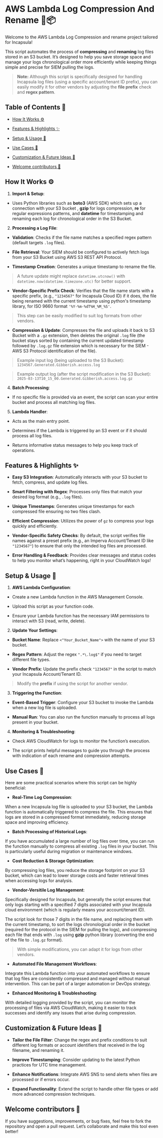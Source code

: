# AWS Lambda Log Compression And Rename 🚀📦

Welcome to the AWS Lambda Log Compression and rename project tailored for Incapsula!

This script automates the process of **compressing** and **renaming** log files stored in an S3 bucket. It’s designed to help you save storage space and manage your logs chronological order more efficiently while keeping things simple and precise for SIEM pulling the logs.

>  **Note:** Although this script is specifically designed for handling Incapsula log files (using a specific account/tenant ID prefix), you can easily modify it for other vendors by adjusting the **file prefix** check and **regex pattern**.

## Table of Contents 📑

- [How It Works ⚙️](#how-it-works-)

- [Features & Highlights ✨](#features--highlights-)

- [Setup & Usage 🚀](#setup--usage-)

- [Use Cases 🎯](#use-cases-)

- [Customization & Future Ideas 🔧](#customization--future-ideas-)

- [Welcome contributors 🤝](#Welcome-contributors-)

## How It Works ⚙️

1.  **Import & Setup**:

- Uses Python libraries such as **boto3** (AWS SDK) which sets up a connection with your S3 bucket , **gzip** for logs compression, **re** for regular expressions patterns, and **datetime** for timestamping and renaming each log for chronological order in the S3 Bucket.

2.  **Processing a Log File**:

-  **Validation**: Checks if the file name matches a specified regex pattern (default targets `.log` files).

-  **File Retrieval**: Your SIEM should be configured to actively fetch logs from your S3 Bucket using AWS S3 REST API Protocol.

-  **Timestamp Creation**: Generates a unique timestamp to rename the file.
>A future update might replace `datetime.utcnow()` with `datetime.now(datetime.timezone.utc)` for better support.

-  **Vendor-Specific Prefix Check**: Verifies that the file name starts with a specific prefix, (e.g., `"1234567"` for Incapsula Cloud ID) if it does, the file being renamed with the current timestamp using python's timestamp library, for ISO 9660 format
`'%Y-%m-%dT%H_%M_%S'`.

>This step can be easily modified to suit log formats from other vendors.

-  **Compression & Update**: Compresses the file and uploads it back to S3 Bucket with a `.gz` extension, then deletes the original `.log` file (the bucket stays sorted by containing the current updated timestamp followed by `.log.gz` file extension which is necessary for the SIEM - AWS S3 Protocol identification of the file).

>Example input log (being uploaded to the S3 Bucket):
	`1234567.Generated.Gibberish.access.log`

>Example output log (after the script modification in the S3 Bucket):
	`2025-03-13T10_15_00.Generated.Gibberish.access.log.gz`
  
4.  **Batch Processing**:

- If no specific file is provided via an event, the script can scan your entire bucket and process all matching log files.

5.  **Lambda Handler**:

- Acts as the main entry point.

- Determines if the Lambda is triggered by an S3 event or if it should process all log files.
  
- Returns informative status messages to help you keep track of operations.

## Features & Highlights ✨

-  **Easy S3 Integration**: Automatically interacts with your S3 bucket to fetch, compress, and update log files.

-  **Smart Filtering with Regex**: Processes only files that match your desired log format (e.g., `.log` files).

-  **Unique Timestamps**: Generates unique timestamps for each compressed file ensuring no two files clash.

-  **Efficient Compression**: Utilizes the power of `gz` to compress your logs quickly and efficiently.

-  **Vendor-Specific Safety Checks**: By default, the script verifies file names against a preset prefix (e.g., an Imperva Account/Tenant ID like `"1234567"`) to ensure that only the intended log files are processed.

-  **Error Handling & Feedback**: Provides clear messages and status codes to help you monitor what’s happening, right in your CloudWatch logs!

## Setup & Usage 🚀

1.  **AWS Lambda Configuration**:

- Create a new Lambda function in the AWS Management Console.

- Upload this script as your function code.

- Ensure your Lambda function has the necessary IAM permissions to interact with S3 (read, write, delete).

2.  **Update Your Settings**:

-  **Bucket Name**: Replace `<"Your_Bucket_Name">` with the name of your S3 bucket.

-  **Regex Pattern**: Adjust the regex `".*\.log$"` if you need to target different file types.

-  **Vendor Prefix**: Update the prefix check `"1234567"` in the script to match your Incapsula Account/Tenant ID.

>Modify the **prefix** if using the script for another vendor.

3.  **Triggering the Function**:

-  **Event-Based Trigger**: Configure your S3 bucket to invoke the Lambda when a new log file is uploaded.

-  **Manual Run**: You can also run the function manually to process all logs present in your bucket.

4.  **Monitoring & Troubleshooting**:

- Check AWS CloudWatch for logs to monitor the function’s execution.

- The script prints helpful messages to guide you through the process with indication of each rename and compression attempts.

## Use Cases 🎯

Here are some practical scenarios where this script can be highly beneficial:

-  **Real-Time Log Compression**:

When a new Incapsula log file is uploaded to your S3 bucket, the Lambda function is automatically triggered to compress the file. This ensures that logs are stored in a compressed format immediately, reducing storage space and improving efficiency.

-  **Batch Processing of Historical Logs**:

If you have accumulated a large number of log files over time, you can run the function manually to compress all existing `.log` files in your bucket. This is particularly useful during migration or maintenance windows.

-  **Cost Reduction & Storage Optimization**:

By compressing log files, you reduce the storage footprint on your S3 bucket, which can lead to lower storage costs and faster retrieval times when accessing logs for analysis.

-  **Vendor-Versitile Log Management**:

Specifically designed for Incapsula, but generally the script ensures that only logs starting with a specified 7 digits associated with your Incapsula cloud environment (which is regularly means your account/tenant ID).

The script look for those 7 digits in the file name, and replacing them with the current timestamp, to sort the logs chronological order in the bucket (required for the protocol in the SIEM for pulling the logs), and compressing each file that ends with `.log` using **gzip** python library (converting the end of the file to `.log.gz` format).

>With simple modifications, you can adapt it for logs from other vendors.

-  **Automated File Management Workflows**:

Integrate this Lambda function into your automated workflows to ensure that log files are consistently compressed and managed without manual intervention. This can be part of a larger automation or DevOps strategy.

-  **Enhanced Monitoring & Troubleshooting**:

With detailed logging provided by the script, you can monitor the processing of files via AWS CloudWatch, making it easier to track successes and identify any issues that arise during compression.

## Customization & Future Ideas 🔧

-  **Tailor the File Filter**: Change the regex and prefix conditions to suit different log formats or account identifiers that received in the log filename, and renaming it.

-  **Improve Timestamping**: Consider updating to the latest Python practices for UTC time management.

-  **Enhance Notifications**: Integrate AWS SNS to send alerts when files are processed or if errors occur.

-  **Expand Functionality**: Extend the script to handle other file types or add more advanced compression techniques.

## Welcome contributors 🤝

If you have suggestions, improvements, or bug fixes, feel free to fork the repository and open a pull request. Let’s collaborate and make this tool even better!
